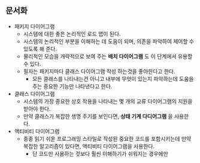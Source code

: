 ## 문서화
- 패키지 다이어그램
  - 시스템에 대한 좋은 논리적인 로드 맵이 된다.
  - 시스템의 논리적인 부분을 이해하는 데 도움이 되며, 의존을 파악하여 제어할 수 있도록 해 준다.
  - 물리적인 모습을 개략적으로 보여 주는 **배치 다이어그램** 도 이 단계에서 유용할 수 있다.
  - 필자는 패키지마다 클래스 다이어그램 작성 하는것을 좋아한다고 한다.
    - 모든 클래스를 나타내는건 아니고 내부에 무엇이 있는지 파악하는데 도움을 주는 중요한 기능만 나타낸다고 한다.
- 클래스 다이어그램
  - 시스템의 가장 중요한 상호 작용을 나타내는 몇 개의 교류 다이어그램의 지원을 받아야 한다.
  - 만약 클래스가 복잡한 생명 주기를 보인다면, **상태 기계 다디어그램** 을 사용한다.
- 액티비티 다이어그램
  - 종종 읽기 쉬운 프로그래밍 스타일로 작성된 중요한 코드를 포함시키는데 만약 복잡한 알고리즘이 있다면, 액티비티 다이어그램을 사용한다.
    - 단 코드만 사용하는 것보다 훨씬 이해하기가 쉬워지는 경우에만
